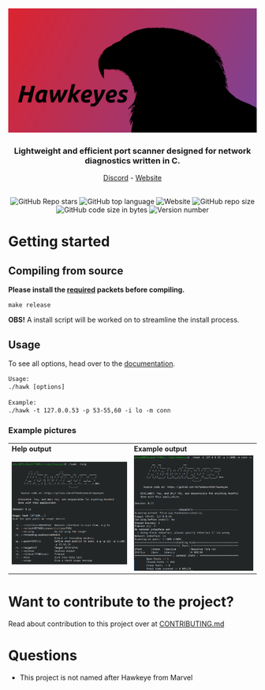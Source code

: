 <h3 align="center" ><img alt="Hawkeyes picure" src="data/images/hawkeyes2.png"></h3>
<h3 align="center">Lightweight and efficient port scanner designed for network diagnostics written in C.</h3>

<div align="center">
  <a href="https://discord.gg/76USAhaF8a">Discord</a>
  -
  <a href="https://www.hawkeyes.dev">Website</a>
</div>

<br>

<p align="center">
  <img alt="GitHub Repo stars" src="https://img.shields.io/github/stars/Alfredsson418/hawkeyes?style=for-the-badge">
  <img alt="GitHub top language" src="https://img.shields.io/github/languages/top/Alfredsson418/hawkeyes?style=for-the-badge&color=mediumaquamarine">
  <img alt="Website" src="https://img.shields.io/website?url=https%3A%2F%2Fwww.hawkeyes.dev&style=for-the-badge">
  <img alt="GitHub repo size" src="https://img.shields.io/github/repo-size/Alfredsson418/hawkeyes?style=for-the-badge&color=darkorange">
  <img alt="GitHub code size in bytes" src="https://img.shields.io/github/languages/code-size/Alfredsson418/hawkeyes?style=for-the-badge&color=slateblue">
  <img alt="Version number" src="https://img.shields.io/badge/dynamic/json?url=https%3A%2F%2Fraw.githubusercontent.com%2FAlfredsson418%2Fhawkeyes%2Frefs%2Fheads%2Fmain%2Fdata%2Fversion%2Fversion.json&query=%24.version&style=for-the-badge&logoColor=violet&label=Main%20branch%20version">
  <!-- https://shields.io/badges/ -->
</p>


<h1>Getting started</h1>
<h2>Compiling from source</h2>
<b>Please install the <a href="docs/REQUREMENTS.md">required</a> packets before compiling.</b>

```
make release
```
<p><b>OBS!</b> A install script will be worked on to streamline the install process.</p>

<h2>Usage</h2>

<p>To see all options, head over to the <a href="docs/USAGE.md">documentation</a>.</p>


```
Usage:
./hawk [options]

Example:
./hawk -t 127.0.0.53 -p 53-55,60 -i lo -m conn
```

<h3>Example pictures</h3>
 <table>
  <tr>
    <td><b>Help output</b></td>
    <td><b>Example output</b></td>
  </tr>
  <tr>
    <td><img alt="Help output" src="data/images/ex1.png" width="500"></td>
    <td><img alt="Example usage" src="data/images/ex2.png" width="500"></td>
  </tr>
</table>

<h1>Want to contribute to the project?</h1>
<p>Read about contribution to this project over at <a href="CONTRIBUTING.md">CONTRIBUTING.md</a></p>

<h1>Questions</h1>
<ul>
  <li>This project is not named after Hawkeye from Marvel</li>
</ul>
